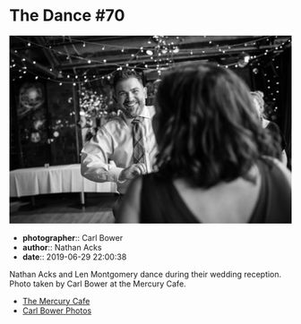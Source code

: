 # The Dance #70

![Nathan Acks and Len Montgomery dance](assets/2019-06-29-set-4-the-dance-70.webp)

* **photographer**:: Carl Bower  
* **author**:: Nathan Acks  
* **date**:: 2019-06-29 22:00:38

Nathan Acks and Len Montgomery dance during their wedding reception. Photo taken by Carl Bower at the Mercury Cafe.

* [The Mercury Cafe](http://mercurycafe.com)
* [Carl Bower Photos](https://carlbowerphotos.com)
